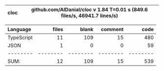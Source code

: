 
cloc|github.com/AlDanial/cloc v 1.84  T=0.01 s (849.6 files/s, 46941.7 lines/s)
--- | ---

Language|files|blank|comment|code
:-------|-------:|-------:|-------:|-------:
TypeScript|11|109|15|480
JSON|1|0|0|59
--------|--------|--------|--------|--------
SUM:|12|109|15|539
